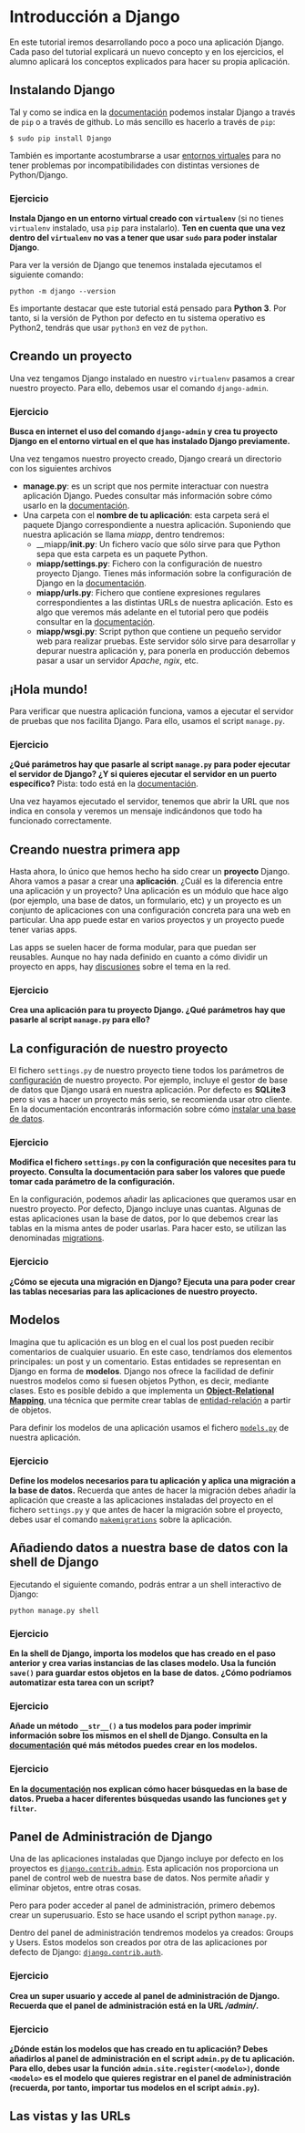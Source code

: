 # Introducción a Django

En este tutorial iremos desarrollando poco a poco una aplicación Django. Cada paso del tutorial explicará un nuevo concepto y en los ejercicios, el alumno aplicará los conceptos explicados para hacer su propia aplicación.

## Instalando Django
Tal y como se indica en la [documentación](https://docs.djangoproject.com/en/1.10/topics/install/#installing-official-release) podemos instalar Django a través de `pip` o a través de github. Lo más sencillo es hacerlo a través de `pip`:

```
$ sudo pip install Django
```

También es importante acostumbrarse a usar [entornos virtuales](https://virtualenv.pypa.io/en/stable/) para no tener problemas por incompatibilidades con distintas versiones de Python/Django.

### Ejercicio
__Instala Django en un entorno virtual creado con `virtualenv`__ (si no tienes `virtualenv` instalado, usa `pip` para instalarlo). __Ten en cuenta que una vez dentro del `virtualenv` no vas a tener que usar `sudo` para poder instalar Django__.

Para ver la versión de Django que tenemos instalada ejecutamos el siguiente comando:

```
python -m django --version
```

Es importante destacar que este tutorial está pensado para __Python 3__. Por tanto, si la versión de Python por defecto en tu sistema operativo es Python2, tendrás que usar `python3` en vez de `python`.

## Creando un proyecto
Una vez tengamos Django instalado en nuestro `virtualenv` pasamos a crear nuestro proyecto. Para ello, debemos usar el comando `django-admin`.

### Ejercicio
__Busca en internet el uso del comando `django-admin` y crea tu proyecto Django en el entorno virtual en el que has instalado Django previamente.__

Una vez tengamos nuestro proyecto creado, Django creará un directorio con los siguientes archivos

* __manage.py__: es un script que nos permite interactuar con nuestra aplicación Django. Puedes consultar más información sobre cómo usarlo en la [documentación](https://docs.djangoproject.com/en/1.10/ref/django-admin/).
* Una carpeta con el __nombre de tu aplicación__: esta carpeta será el paquete Django correspondiente a nuestra aplicación. Suponiendo que nuestra aplicación se llama _miapp_, dentro tendremos:
  * __miapp/__init.py__: Un fichero vacío que sólo sirve para que Python sepa que esta carpeta es un paquete Python.
  * __miapp/settings.py__: Fichero con la configuración de nuestro proyecto Django. Tienes más información sobre la configuración de Django en la [documentación](https://docs.djangoproject.com/en/1.10/topics/settings/).
  * __miapp/urls.py__: Fichero que contiene expresiones regulares correspondientes a las distintas URLs de nuestra aplicación. Esto es algo que veremos más adelante en el tutorial pero que podéis consultar en la [documentación](https://docs.djangoproject.com/en/1.10/topics/http/urls/).
  * __miapp/wsgi.py__: Script python que contiene un pequeño servidor web para realizar pruebas. Este servidor sólo sirve para desarrollar y depurar nuestra aplicación y, para ponerla en producción debemos pasar a usar un servidor _Apache_, _ngix_, etc.

## ¡Hola mundo!
Para verificar que nuestra aplicación funciona, vamos a ejecutar el servidor de pruebas que nos facilita Django. Para ello, usamos el script `manage.py`.

### Ejercicio
__¿Qué parámetros hay que pasarle al script `manage.py` para poder ejecutar el servidor de Django? ¿Y si quieres ejecutar el servidor en un puerto específico?__ Pista: todo está en la [documentación](https://docs.djangoproject.com/en/1.10/ref/django-admin/#django-admin-runserver).

Una vez hayamos ejecutado el servidor, tenemos que abrir la URL que nos indica en consola y veremos un mensaje indicándonos que todo ha funcionado correctamente.

## Creando nuestra primera app
Hasta ahora, lo único que hemos hecho ha sido crear un __proyecto__ Django. Ahora vamos a pasar a crear una __aplicación__. ¿Cuál es la diferencia entre una aplicación y un proyecto? Una aplicación es un módulo que hace algo (por ejemplo, una base de datos, un formulario, etc) y un proyecto es un conjunto de aplicaciones con una configuración concreta para una web en particular. Una app puede estar en varios proyectos y un proyecto puede tener varias apps.

Las apps se suelen hacer de forma modular, para que puedan ser reusables. Aunque no hay nada definido en cuanto a cómo dividir un proyecto en apps, hay [discusiones](http://stackoverflow.com/questions/4879036/django-projects-vs-apps) sobre el tema en la red.

### Ejercicio
__Crea una aplicación para tu proyecto Django. ¿Qué parámetros hay que pasarle al script `manage.py` para ello?__

## La configuración de nuestro proyecto
El fichero `settings.py` de nuestro proyecto tiene todos los parámetros de [configuración](https://docs.djangoproject.com/en/1.10/ref/settings/) de nuestro proyecto. Por ejemplo, incluye el gestor de base de datos que Django usará en nuestra aplicación. Por defecto es __SQLite3__ pero si vas a hacer un proyecto más serio, se recomienda usar otro cliente. En la documentación encontrarás información sobre cómo [instalar una base de datos](https://docs.djangoproject.com/en/1.10/topics/install/#database-installation).

### Ejercicio
__Modifica el fichero `settings.py` con la configuración que necesites para tu proyecto. Consulta la documentación para saber los valores que puede tomar cada parámetro de la configuración.__

En la configuración, podemos añadir las aplicaciones que queramos usar en nuestro proyecto. Por defecto, Django incluye unas cuantas. Algunas de estas aplicaciones usan la base de datos, por lo que debemos crear las tablas en la misma antes de poder usarlas. Para hacer esto, se utilizan las denominadas [migrations](https://docs.djangoproject.com/en/1.10/ref/django-admin/#django-admin-migrate).

### Ejercicio
__¿Cómo se ejecuta una migración en Django? Ejecuta una para poder crear las tablas necesarias para las aplicaciones de nuestro proyecto.__

## Modelos
Imagina que tu aplicación es un blog en el cual los post pueden recibir comentarios de cualquier usuario. En este caso, tendríamos dos elementos principales: un post y un comentario. Estas entidades se representan en Django en forma de __modelos__. Django nos ofrece la facilidad de definir nuestros modelos como si fuesen objetos Python, es decir, mediante clases. Esto es posible debido a que implementa un [__Object-Relational Mapping__](https://en.wikipedia.org/wiki/Object-relational_mapping), una técnica que permite crear tablas de [entidad-relación](https://en.wikipedia.org/wiki/Entity%E2%80%93relationship_model) a partir de objetos.

Para definir los modelos de una aplicación usamos el fichero [`models.py`](https://docs.djangoproject.com/en/1.10/ref/models/instances/#django.db.models.Model) de nuestra aplicación.

### Ejercicio
__Define los modelos necesarios para tu aplicación y aplica una migración a la base  de datos.__ Recuerda que antes de hacer la migración debes añadir la aplicación que creaste a las aplicaciones instaladas del proyecto en el fichero `settings.py` y que antes de hacer la migración sobre el proyecto, debes usar el comando [`makemigrations`](https://docs.djangoproject.com/en/1.10/ref/django-admin/#django-admin-makemigrations) sobre la aplicación.

## Añadiendo datos a nuestra base de datos con la shell de Django
Ejecutando el siguiente comando, podrás entrar a un shell interactivo de Django:

```
python manage.py shell
``` 

### Ejercicio
__En la shell de Django, importa los modelos que has creado en el paso anterior y crea varias instancias de las clases modelo. Usa la función `save()` para guardar estos objetos en la base de datos. ¿Cómo podríamos automatizar esta tarea con un script?__

### Ejercicio
**Añade un método `__str__()` a tus modelos para poder imprimir información sobre los mismos en el shell de Django. Consulta en la [documentación](https://docs.djangoproject.com/en/1.10/ref/models/instances/#django.db.models.Model.__str__) qué más métodos puedes crear en los modelos.**

### Ejercicio
__En la [documentación](https://docs.djangoproject.com/en/1.10/topics/db/queries/#field-lookups-intro) nos explican cómo hacer búsquedas en la base de datos. Prueba a hacer diferentes búsquedas usando las funciones `get` y `filter`.__

## Panel de Administración de Django
Una de las aplicaciones instaladas que Django incluye por defecto en los proyectos es [`django.contrib.admin`](https://docs.djangoproject.com/en/1.10/ref/contrib/admin/#module-django.contrib.admin). Esta aplicación nos proporciona un panel de control web de nuestra base de datos. Nos permite añadir y eliminar objetos, entre otras cosas.

Pero para poder acceder al panel de administración, primero debemos crear un superusuario. Esto se hace usando el script python `manage.py`.

Dentro del panel de administración tendremos modelos ya creados: Groups y Users. Estos modelos son creados por otra de las aplicaciones por defecto de Django: [`django.contrib.auth`](https://docs.djangoproject.com/en/1.10/topics/auth/#module-django.contrib.auth).

### Ejercicio
__Crea un super usuario y accede al panel de administración de Django. Recuerda que el panel de administración está en la URL _/admin/_.__

### Ejercicio
__¿Dónde están los modelos que has creado en tu aplicación? Debes añadirlos al panel de administración en el script `admin.py` de tu aplicación. Para ello, debes usar la función `admin.site.register(<modelo>)`, donde `<modelo>` es el modelo que quieres registrar en el panel de administración (recuerda, por tanto, importar tus modelos en el script `admin.py`).__

## Las vistas y las URLs
